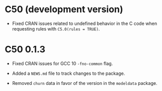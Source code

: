 # C50 (development version)

* Fixed CRAN issues related to undefined behavior in the C code when requesting
  rules with `C5.0(rules = TRUE)`.

# C50 0.1.3

* Fixed CRAN issues for GCC 10 `-fno-common` flag.

* Added a `NEWS.md` file to track changes to the package.

* Removed `churn` data in favor of the version in the `modeldata` package. 

